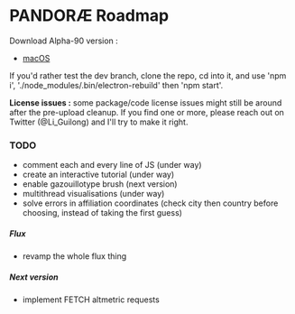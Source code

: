# PANDORÆ Roadmap

Download Alpha-90 version :
- [macOS](https://anthropos-ecosystems.com/pandorae/PANDORAE-macOS.zip)

If you'd rather test the dev branch, clone the repo, cd into it, and use 'npm i', './node_modules/.bin/electron-rebuild' then 'npm start'.

**License issues :** some package/code license issues might still be around after the pre-upload cleanup. If you find one or more, please reach out on Twitter (@Li_Guilong) and I'll try to make it right.

### TODO
- comment each and every line of JS (under way)
- create an interactive tutorial (under way)
- enable gazouillotype brush (next version)
- multithread visualisations (under way)
- solve errors in affiliation coordinates (check city then country before choosing, instead of taking the first guess)

##### Flux
- revamp the whole flux thing

##### Next version
- implement FETCH altmetric requests

